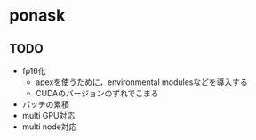 # ponask

## TODO

- fp16化
   - apexを使うために，environmental modulesなどを導入する
   - CUDAのバージョンのずれでこまる
- バッチの累積
- multi GPU対応
- multi node対応

